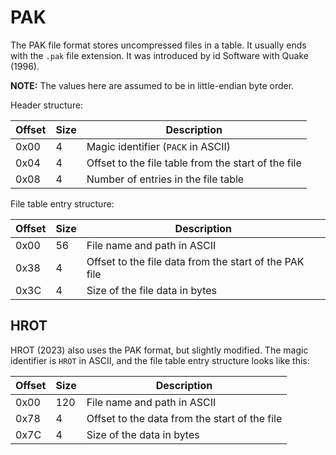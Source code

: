 
# PAK

The PAK file format stores uncompressed files in a table. It usually ends with
the `.pak` file extension. It was introduced by id Software with Quake (1996).

**NOTE:** The values here are assumed to be in little-endian byte order.

Header structure:

| Offset | Size | Description |
|---|---|---|
| 0x00 | 4 | Magic identifier (`PACK` in ASCII) |
| 0x04 | 4 | Offset to the file table from the start of the file |
| 0x08 | 4 | Number of entries in the file table |

File table entry structure:

| Offset | Size | Description |
|---|---|---|
| 0x00 | 56 | File name and path in ASCII |
| 0x38 | 4 | Offset to the file data from the start of the PAK file |
| 0x3C | 4 | Size of the file data in bytes |

## HROT

HROT (2023) also uses the PAK format, but slightly modified. The magic
identifier is `HROT` in ASCII, and the file table entry structure looks like
this:

| Offset | Size | Description |
|---|---|---|
| 0x00 | 120 | File name and path in ASCII |
| 0x78 | 4 | Offset to the data from the start of the file |
| 0x7C | 4 | Size of the data in bytes |
